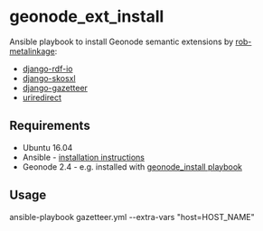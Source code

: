 # geonode_ext_install
Ansible playbook to install Geonode semantic extensions by [rob-metalinkage](https://github.com/rob-metalinkage):
* [django-rdf-io](https://github.com/rob-metalinkage/django-rdf-io)
* [django-skosxl](https://github.com/rob-metalinkage/django-skosxl)
* [django-gazetteer](https://github.com/rob-metalinkage/django-gazetteer)
* [uriredirect](https://github.com/rob-metalinkage/uriredirect)

## Requirements
* Ubuntu 16.04
* Ansible - [installation instructions](http://docs.ansible.com/ansible/intro_installation.html#latest-releases-via-apt-ubuntu)
* Geonode 2.4 - e.g. installed with [geonode_install playbook](https://github.com/UNSW-CFRC/geonode_install)

## Usage
ansible-playbook gazetteer.yml --extra-vars "host=HOST_NAME"
